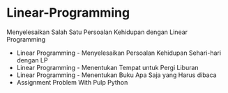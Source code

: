 # Linear-Programming
Menyelesaikan Salah Satu Persoalan Kehidupan dengan Linear Programming

- Linear Programming - Menyelesaikan Persoalan Kehidupan Sehari-hari dengan LP
- Linear Programming - Menentukan Tempat untuk Pergi Liburan
- Linear Programming - Menentukan Buku Apa Saja yang Harus dibaca
- Assignment Problem With Pulp Python
